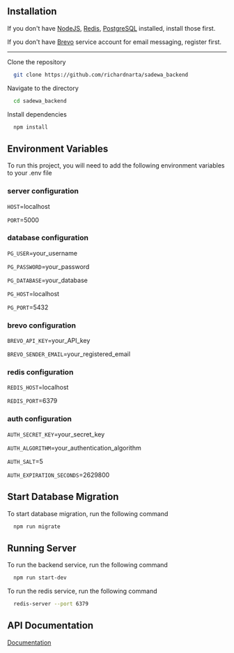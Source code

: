 
## Installation

If you don't have [NodeJS](https://nodejs.org/en/download/package-manager), [Redis](https://redis.io/), [PostgreSQL](https://www.postgresql.org/) installed, install those first.

If you don't have [Brevo](https://www.brevo.com/) service account for email messaging, register first.

---

Clone the repository

```bash
  git clone https://github.com/richardnarta/sadewa_backend
```

Navigate to the directory

```bash
  cd sadewa_backend
```

Install dependencies

```bash
  npm install
```

    
## Environment Variables

To run this project, you will need to add the following environment variables to your .env file

### server configuration

`HOST`=localhost

`PORT`=5000

### database configuration

`PG_USER`=your_username

`PG_PASSWORD`=your_password

`PG_DATABASE`=your_database

`PG_HOST`=localhost

`PG_PORT`=5432

### brevo configuration

`BREVO_API_KEY`=your_API_key

`BREVO_SENDER_EMAIL`=your_registered_email

### redis configuration

`REDIS_HOST`=localhost

`REDIS_PORT`=6379

### auth configuration

`AUTH_SECRET_KEY`=your_secret_key

`AUTH_ALGORITHM`=your_authentication_algorithm

`AUTH_SALT`=5

`AUTH_EXPIRATION_SECONDS`=2629800


## Start Database Migration

To start database migration, run the following command

```bash
  npm run migrate
```


## Running Server

To run the backend service, run the following command

```bash
  npm run start-dev
```

To run the redis service, run the following command

```bash
  redis-server --port 6379
```


## API Documentation

[Documentation](https://docs.google.com/spreadsheets/d/1utMbEjBV4yvi6SznqQXrRF3L5p6jMc0gkrOxfiaUscI/edit?usp=sharing)

